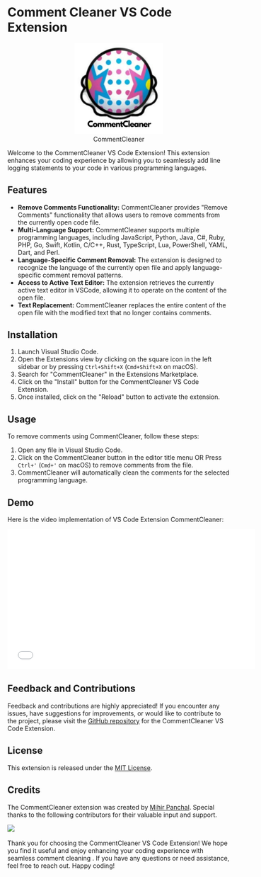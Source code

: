 # Comment Cleaner VS Code Extension

<p align="center">
  <img src="assets/logo.png" alt="CommentCleaner Icon" width="200">
  <br>
  CommentCleaner
</p>

Welcome to the CommentCleaner VS Code Extension! This extension enhances your coding experience by allowing you to seamlessly add line logging statements to your code in various programming languages.

<!-- <p align="center">
  <img src="assets/CommentCleaner.gif" alt="CommentCleaner Icon" width="1000">
  <br>
  Working
</p> -->

## Features

- **Remove Comments Functionality:** CommentCleaner provides "Remove Comments" functionality that allows users to remove comments from the currently open code file.
- **Multi-Language Support:** CommentCleaner supports multiple programming languages, including JavaScript, Python, Java, C#, Ruby, PHP, Go, Swift, Kotlin, C/C++, Rust, TypeScript, Lua, PowerShell, YAML, Dart, and Perl.
- **Language-Specific Comment Removal:** The extension is designed to recognize the language of the currently open file and apply language-specific comment removal patterns.
- **Access to Active Text Editor:** The extension retrieves the currently active text editor in VSCode, allowing it to operate on the content of the open file.
- **Text Replacement:** CommentCleaner replaces the entire content of the open file with the modified text that no longer contains comments.

## Installation

1. Launch Visual Studio Code.
2. Open the Extensions view by clicking on the square icon in the left sidebar or by pressing `Ctrl+Shift+X` (`Cmd+Shift+X` on macOS).
3. Search for "CommentCleaner" in the Extensions Marketplace.
4. Click on the "Install" button for the CommentCleaner VS Code Extension.
5. Once installed, click on the "Reload" button to activate the extension.

## Usage

To remove comments using CommentCleaner, follow these steps:

1. Open any file in Visual Studio Code.
2. Click on the CommentCleaner button in the editor title menu OR Press `Ctrl+'` (`Cmd+'` on macOS) to remove comments from the file.
3. CommentCleaner will automatically clean the comments for the selected programming language.

<!-- ## Website 
Please do visit our website for more information at [CommentCleaner](https://CommentCleaner.netlify.app/) <br>
Docker Repository [Docker](https://hub.docker.com/r/mihir5400/CommentCleaner-extension) -->

## Demo
Here is the video implementation of VS Code Extension CommentCleaner:

<iframe width="560" height="315" src="/demo/demo.mp4" frameborder="0" allowfullscreen></iframe>

## Feedback and Contributions

Feedback and contributions are highly appreciated! If you encounter any issues, have suggestions for improvements, or would like to contribute to the project, please visit the [GitHub repository](https://github.com/MihirRajeshPanchal/commentcleaner) for the CommentCleaner VS Code Extension.

## License

This extension is released under the [MIT License](LICENSE).

## Credits

The CommentCleaner extension was created by [Mihir Panchal](https://github.com/MihirRajeshPanchal). Special thanks to the following contributors for their valuable input and support.

<p align="start">
<a  href="https://github.com/MihirRajeshPanchal/commentcleaner/graphs/contributors">
  <img src="https://contrib.rocks/image?repo=MihirRajeshPanchal/commentcleaner"/>
</a>
</p>

Thank you for choosing the CommentCleaner VS Code Extension! We hope you find it useful and enjoy enhancing your coding experience with seamless comment cleaning . If you have any questions or need assistance, feel free to reach out. Happy coding!
